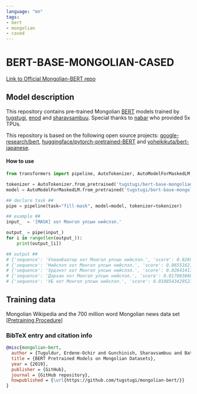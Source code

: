 ```yaml
---
language: "mn"
tags:
- bert
- mongolian
- cased
---
```


# BERT-BASE-MONGOLIAN-CASED
[Link to Official Mongolian-BERT repo](https://github.com/tugstugi/mongolian-bert)

## Model description
This repository contains pre-trained Mongolian [BERT](https://arxiv.org/abs/1810.04805) models trained by [tugstugi](https://github.com/tugstugi), [enod](https://github.com/enod) and [sharavsambuu](https://github.com/sharavsambuu).
Special thanks to [nabar](https://github.com/nabar) who provided 5x TPUs.

This repository is based on the following open source projects: [google-research/bert](https://github.com/google-research/bert/),
[huggingface/pytorch-pretrained-BERT](https://github.com/huggingface/pytorch-pretrained-BERT) and [yoheikikuta/bert-japanese](https://github.com/yoheikikuta/bert-japanese).

#### How to use

```python
from transformers import pipeline, AutoTokenizer, AutoModelForMaskedLM

tokenizer = AutoTokenizer.from_pretrained('tugstugi/bert-base-mongolian-cased', use_fast=False)
model = AutoModelForMaskedLM.from_pretrained('tugstugi/bert-base-mongolian-cased')

## declare task ##
pipe = pipeline(task="fill-mask", model=model, tokenizer=tokenizer)

## example ##
input_  = '[MASK] хот Монгол улсын нийслэл.'

output_ = pipe(input_)
for i in range(len(output_)):
    print(output_[i])

## output ##
# {'sequence': 'Улаанбаатар хот Монгол улсын нийслэл.', 'score': 0.826970100402832, 'token': 281, 'token_str': 'Улаанбаатар'}
# {'sequence': 'Нийслэл хот Монгол улсын нийслэл.', 'score': 0.06551621109247208, 'token': 4059, 'token_str': 'Нийслэл'}
# {'sequence': 'Эрдэнэт хот Монгол улсын нийслэл.', 'score': 0.0264141745865345, 'token': 2229, 'token_str': 'Эрдэнэт'}
# {'sequence': 'Дархан хот Монгол улсын нийслэл.', 'score': 0.017083868384361267, 'token': 1646, 'token_str': 'Дархан'}
# {'sequence': 'УБ хот Монгол улсын нийслэл.', 'score': 0.010854342952370644, 'token': 7389, 'token_str': 'УБ'}
```


## Training data
Mongolian Wikipedia and the 700 million word Mongolian news data set  [[Pretraining Procedure](https://github.com/tugstugi/mongolian-bert#pre-training)]

### BibTeX entry and citation info

```bibtex
@misc{mongolian-bert,
  author = {Tuguldur, Erdene-Ochir and Gunchinish, Sharavsambuu and Bataa, Enkhbold},
  title = {BERT Pretrained Models on Mongolian Datasets},
  year = {2019},
  publisher = {GitHub},
  journal = {GitHub repository},
  howpublished = {\url{https://github.com/tugstugi/mongolian-bert/}}
}
```
